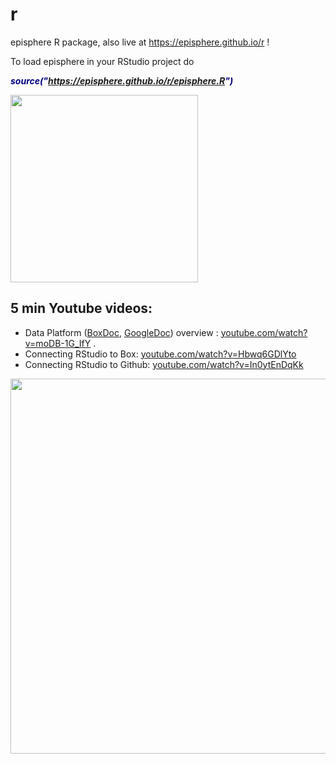 # r
episphere R package, also live at https://episphere.github.io/r !

To load episphere in your RStudio project do 

<b><i style="backgroundColor:yellow;color:navy"> source("https://episphere.github.io/r/episphere.R") </i></b>

<img width=300 src="https://episphere.github.io/r/Data%20Platform%20Diagram.png">

## 5 min Youtube videos:

* Data Platform (<a href="https://nih.app.box.com/file/810301962766" target="_blank">BoxDoc</a>, <a href="https://docs.google.com/document/d/1t-A7UTcdSqrxZcw7_Is4v_Lr6cuDPZ3rOEX20u4MRZU/edit?usp=sharing" target="_blank">GoogleDoc</a>) overview : <a href="https://www.youtube.com/watch?v=moDB-1G_IfY" target="_blank">youtube.com/watch?v=moDB-1G_IfY</a> .
* Connecting RStudio to Box: <a href="https://www.youtube.com/watch?v=Hbwq6GDlYto" target="_blank">youtube.com/watch?v=Hbwq6GDlYto</a>
* Connecting RStudio to Github: <a href="https://www.youtube.com/watch?v=In0ytEnDqKk" target="_blank">youtube.com/watch?v=In0ytEnDqKk</a>

<img width=600 src="https://episphere.github.io/r/withPictures.png">

